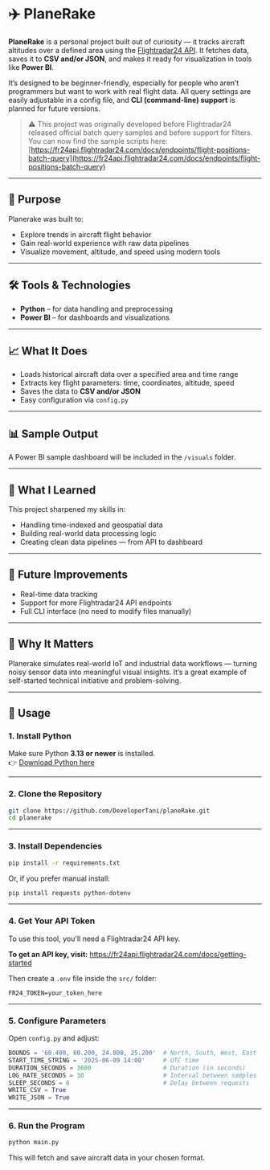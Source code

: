 # ✈️ PlaneRake

**PlaneRake** is a personal project built out of curiosity — it tracks aircraft altitudes over a defined area using the [Flightradar24 API](https://fr24api.flightradar24.com/docs). It fetches data, saves it to **CSV and/or JSON**, and makes it ready for visualization in tools like **Power BI**.

It’s designed to be beginner-friendly, especially for people who aren’t programmers but want to work with real flight data. All query settings are easily adjustable in a config file, and **CLI (command-line) support** is planned for future versions.

> ⚠️ This project was originally developed before Flightradar24 released official batch query samples and before support for filters. You can now find the sample scripts here:  
> [https://fr24api.flightradar24.com/docs/endpoints/flight-positions-batch-query](https://fr24api.flightradar24.com/docs/endpoints/flight-positions-batch-query)

---

## 📌 Purpose

Planerake was built to:

- Explore trends in aircraft flight behavior
- Gain real-world experience with raw data pipelines
- Visualize movement, altitude, and speed using modern tools

---

## 🛠️ Tools & Technologies

- **Python** – for data handling and preprocessing  
- **Power BI** – for dashboards and visualizations

---

## 📈 What It Does

- Loads historical aircraft data over a specified area and time range
- Extracts key flight parameters: time, coordinates, altitude, speed
- Saves the data to **CSV and/or JSON**
- Easy configuration via `config.py`

---

## 📊 Sample Output

A Power BI sample dashboard will be included in the `/visuals` folder.

---

## 🧠 What I Learned

This project sharpened my skills in:

- Handling time-indexed and geospatial data
- Building real-world data processing logic
- Creating clean data pipelines — from API to dashboard

---

## 🔧 Future Improvements

- Real-time data tracking
- Support for more Flightradar24 API endpoints
- Full CLI interface (no need to modify files manually)

---

## 🤝 Why It Matters

Planerake simulates real-world IoT and industrial data workflows — turning noisy sensor data into meaningful visual insights. It’s a great example of self-started technical initiative and problem-solving.

---

## 🧪 Usage

### 1. Install Python

Make sure Python **3.13 or newer** is installed.  
👉 [Download Python here](https://www.python.org/downloads/)

---

### 2. Clone the Repository

```bash
git clone https://github.com/DeveloperTani/planeRake.git
cd planerake
```

---

### 3. Install Dependencies

```bash
pip install -r requirements.txt
```

Or, if you prefer manual install:

```bash
pip install requests python-dotenv
```

---

### 4. Get Your API Token

To use this tool, you'll need a Flightradar24 API key.

**To get an API key, visit:** https://fr24api.flightradar24.com/docs/getting-started

Then create a `.env` file inside the `src/` folder:

```
FR24_TOKEN=your_token_here
```

---

### 5. Configure Parameters

Open `config.py` and adjust:

```python
BOUNDS = '60.400, 60.200, 24.800, 25.200'  # North, South, West, East
START_TIME_STRING = '2025-06-09 14:00'     # UTC time
DURATION_SECONDS = 3600                    # Duration (in seconds)
LOG_RATE_SECONDS = 30                      # Interval between samples
SLEEP_SECONDS = 6                          # Delay between requests
WRITE_CSV = True
WRITE_JSON = True
```

---

### 6. Run the Program

```bash
python main.py
```

This will fetch and save aircraft data in your chosen format.



